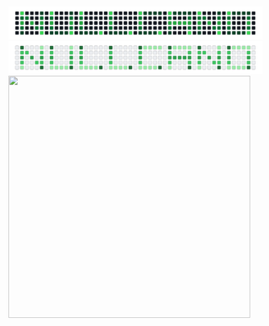 <img src="nullcommit-dark.png#gh-dark-mode-only">
<img src="nullcommit-light.png#gh-light-mode-only">

<img src="https://giphy.com/embed/l378tDpJj0ATDZgBy" width="480" height="480">
